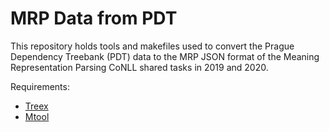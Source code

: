 # MRP Data from PDT

This repository holds tools and makefiles used to convert the Prague Dependency Treebank (PDT) data
to the MRP JSON format of the Meaning Representation Parsing CoNLL shared tasks in 2019 and 2020.

Requirements:

* [Treex](https://github.com/ufal/treex)
* [Mtool](https://github.com/cfmrp/mtool)
